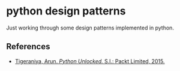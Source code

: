 # python design patterns


Just working through some design patterns implemented in python.

## References

- [Tigeraniya, Arun. _Python Unlocked._ S.l.: Packt Limited, 2015.](https://www.packtpub.com/application-development/python-unlocked)